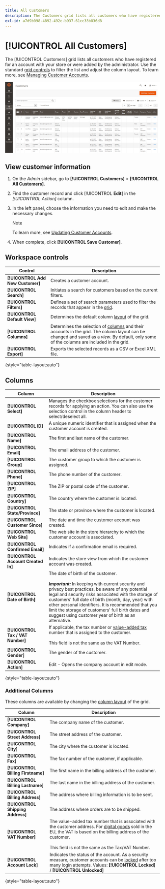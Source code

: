 ```yaml
---
title: All Customers
description: The Customers grid lists all customers who have registered for an account with your store or were added by the administrator.
exl-id: a7d9b098-4892-492c-b937-61cc33b836d8
---
```

# [!UICONTROL All Customers]

The [!UICONTROL Customers] grid lists all customers who have registered for an account with your store or were added by the administrator. Use the standard [grid controls](../getting-started/admin-grid-controls.md) to filter the list and adjust the column layout. To learn more, see [Managing Customer Accounts](../customers/manage-account.md).

![Customers menu](assets/customer-accounts-all-grid.png)

## View customer information

1. On the _Admin_ sidebar, go to **[!UICONTROL Customers]** > **[!UICONTROL All Customers]**.

1. Find the customer record and click [!UICONTROL **Edit**] in the _[!UICONTROL Action]_ column.

1. In the left panel, choose the information you need to edit and make the necessary changes.

   >[!NOTE]
   >
   > To learn more, see [Updating Customer Accounts](../customers/update-account.md).

1. When complete, click **[!UICONTROL Save Customer]**.

## Workspace controls

|Control|Description|
| --- | --- |
| **[!UICONTROL Add New Customer]** | Creates a customer account. |
| **[!UICONTROL Search]** | Initiates a search for customers based on the current filters. |
| **[!UICONTROL Filters]** | Defines a set of search parameters used to filter the records that appear in the [grid](../getting-started/admin-grid-controls.md). |
| **[!UICONTROL Default View]** | Determines the default column [layout](../getting-started/admin-grid-controls.md) of the grid. |
| **[!UICONTROL Columns]** | Determines the selection of [columns](../getting-started/admin-grid-controls.md) and their accounts in the grid. The column layout can be changed and saved as a _view_. By default, only some of the columns are included in the grid. |
| **[!UICONTROL Export]** | Exports the selected records as a CSV or Excel XML file. |

{style="table-layout:auto"}

## Columns

|Column|Description|
| --- | --- |
| **[!UICONTROL Select]** | Manages the checkbox selections for the customer records for applying an action. You can also use the selection control in the column header to select/deselect all. |
| **[!UICONTROL ID]** | A unique numeric identifier that is assigned when the customer account is created. |
| **[!UICONTROL Name]** | The first and last name of the customer. |
| **[!UICONTROL Email]** | The email address of the customer. |
| **[!UICONTROL Group]** | The customer group to which the customer is assigned. |
| **[!UICONTROL Phone]** | The phone number of the customer. |
| **[!UICONTROL ZIP]** | The ZIP or postal code of the customer. |
| **[!UICONTROL Country]** | The country where the customer is located. |
| **[!UICONTROL State/Province]** | The state or province where the customer is located. |
| **[!UICONTROL Customer Since]** | The date and time the customer account was created. |
| **[!UICONTROL Web Site]**|The web site in the store hierarchy to which the customer account is associated. |
| **[!UICONTROL Confirmed Email]** | Indicates if a confirmation email is required. |
| **[!UICONTROL Account Created In]** | Indicates the store view from which the customer account was created. |
| **[!UICONTROL Date of Birth]** | The date of birth of the customer. <br><br>**_Important:_** In keeping with current security and privacy best practices, be aware of any potential legal and security risks associated with the storage of customers' full date of birth (month, day, year) with other personal identifiers. It is recommended that you limit the storage of customers' full birth dates and suggest using customer year of birth as an alternative. |
| **[!UICONTROL Tax / VAT Number]** | If applicable, the tax number or [value-added tax](../stores-purchase/vat.md) number that is assigned to the customer. <br/><br/>This field is not the same as the VAT Number. |
| **[!UICONTROL Gender]** | The gender of the customer. |
| **[!UICONTROL Action]** | Edit - Opens the company account in edit mode. |

{style="table-layout:auto"}

### Additional Columns

These columns are available by changing the [column layout](../getting-started/admin-grid-controls.md) of the grid.

|Column|Description|
| --- | --- |
| **[!UICONTROL Company]** | The company name of the customer. |
| **[!UICONTROL Street Address]** | The street address of the customer. |
| **[!UICONTROL City]** | The city where the customer is located. |
| **[!UICONTROL Fax]** | The fax number of the customer, if applicable. |
| **[!UICONTROL Billing Firstname]** | The first name in the billing address of the customer. |
| **[!UICONTROL Billing Lastname]** | The last name in the billing address of the customer. |
| **[!UICONTROL Billing Address]** | The address where billing information is to be sent. |
| **[!UICONTROL Shipping Address]** | The address where orders are to be shipped. |
| **[!UICONTROL VAT Number]** | The value-added tax number that is associated with the customer address. For [digital goods](../stores-purchase/taxes.md) sold in the EU, the VAT is based on the billing address of the customer. <br/><br/>This field is not the same as the Tax/VAT Number. |
| **[!UICONTROL Account Lock]** | Indicates the status of the account. As a security measure, customer accounts can be [locked](../customers/password-options.md) after too many login attempts. Values: **[!UICONTROL Locked]** / **[!UICONTROL Unlocked]** |

{style="table-layout:auto"}
